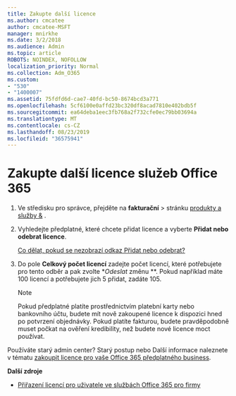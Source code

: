 ```yaml
---
title: Zakupte další licence
ms.author: cmcatee
author: cmcatee-MSFT
manager: mnirkhe
ms.date: 3/2/2018
ms.audience: Admin
ms.topic: article
ROBOTS: NOINDEX, NOFOLLOW
localization_priority: Normal
ms.collection: Adm_O365
ms.custom:
- "530"
- "1400007"
ms.assetid: 75fdfd6d-cae7-40fd-bc50-8674bcd3a771
ms.openlocfilehash: 5cf6100e0affd23bc320df8acad7810e402bdb5f
ms.sourcegitcommit: ea64deba1eec3fb768a2f732cfe0ec79bb03694a
ms.translationtype: MT
ms.contentlocale: cs-CZ
ms.lasthandoff: 08/23/2019
ms.locfileid: "36575941"
---
```

# <a name="buy-additional-office-365-licenses"></a>Zakupte další licence služeb Office 365

1. Ve středisku pro správce, přejděte na **fakturační** \> stránku [produkty a služby &](https://go.microsoft.com/fwlink/p/?linkid=842054) .

2. Vyhledejte předplatné, které chcete přidat licence a vyberte **Přidat nebo odebrat licence**.

    [Co dělat, pokud se nezobrazí odkaz Přidat nebo odebrat?](https://docs.microsoft.com/office365/admin/subscriptions-and-billing/buy-licenses#what-if-i-dont-see-the-addremove-licenses-link)

3. Do pole **Celkový počet licencí** zadejte počet licencí, které potřebujete pro tento odběr a pak zvolte **Odeslat* změnu **. Pokud například máte 100 licencí a potřebujete jich 5 přidat, zadáte 105.

    > [!NOTE]
    > Pokud předplatné platíte prostřednictvím platební karty nebo bankovního účtu, budete mít nově zakoupené licence k dispozici hned po potvrzení objednávky. Pokud platíte fakturou, budete pravděpodobně muset počkat na ověření kredibility, než budete nové licence moct používat.

Používáte starý admin center? Starý postup nebo Další informace naleznete v tématu [zakoupit licence pro vaše Office 365 předplatného business](https://docs.microsoft.com/office365/admin/subscriptions-and-billing/buy-licenses).  

**Další zdroje**

- [Přiřazení licencí pro uživatele ve službách Office 365 pro firmy](https://docs.microsoft.com/office365/admin/subscriptions-and-billing/assign-licenses-to-users)

